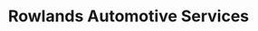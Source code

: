 ---
title: "Rowlands Automotive Services"
url: /mordialloc/rowlands-automotive-services/
shop: car repair
---